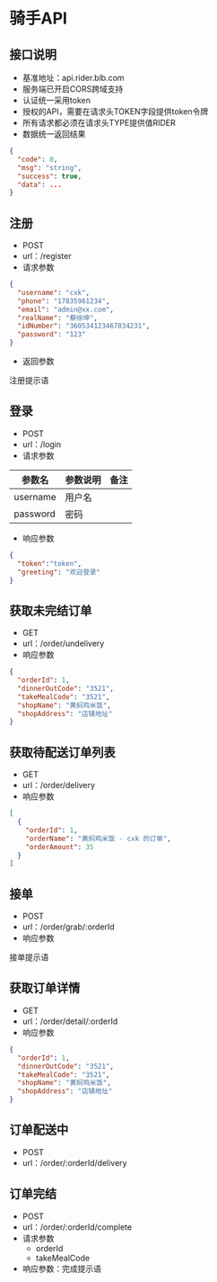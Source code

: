 # 骑手API

## 接口说明

- 基准地址：api.rider.blb.com
- 服务端已开启CORS跨域支持
- 认证统一采用token
- 授权的API，需要在请求头TOKEN字段提供token令牌
- 所有请求都必须在请求头TYPE提供值RIDER
- 数据统一返回结果

```json
{
  "code": 0,
  "msg": "string",
  "success": true,
  "data": ...
}
```

## 注册

- POST
- url：/register
- 请求参数

```json
{
  "username": "cxk",
  "phone": "17835961234",
  "email": "admin@xx.com",
  "realName": "蔡徐坤",
  "idNumber": "360534123467834231",
  "password": "123"
}
```

- 返回参数

注册提示语

## 登录

- POST
- url：/login
- 请求参数

参数名     | 参数说明   | 备注
------- | ------ | -----
username | 用户名 | 
password | 密码 | 

- 响应参数

```json
{
  "token":"token",
  "greeting": "欢迎登录"
}
```

## 获取未完结订单

- GET
- url：/order/undelivery
- 响应参数

```json
{
  "orderId": 1,
  "dinnerOutCode": "3521",
  "takeMealCode": "3521",
  "shopName": "黄焖鸡米饭",
  "shopAddress": "店铺地址"
}
```

## 获取待配送订单列表

- GET
- url：/order/delivery
- 响应参数

```json
[
  {
    "orderId": 1,
    "orderName": "黄焖鸡米饭 - cxk 的订单",
    "orderAmount": 35
  }
]
```

## 接单

- POST
- url：/order/grab/:orderId
- 响应参数

接单提示语

## 获取订单详情

- GET
- url：/order/detail/:orderId
- 响应参数

```json
{
  "orderId": 1,
  "dinnerOutCode": "3521",
  "takeMealCode": "3521",
  "shopName": "黄焖鸡米饭",
  "shopAddress": "店铺地址"
}
```

## 订单配送中

- POST
- url：/order/:orderId/delivery

## 订单完结

- POST
- url：/order/:orderId/complete
- 请求参数
  - orderId
  - takeMealCode
- 响应参数：完成提示语

